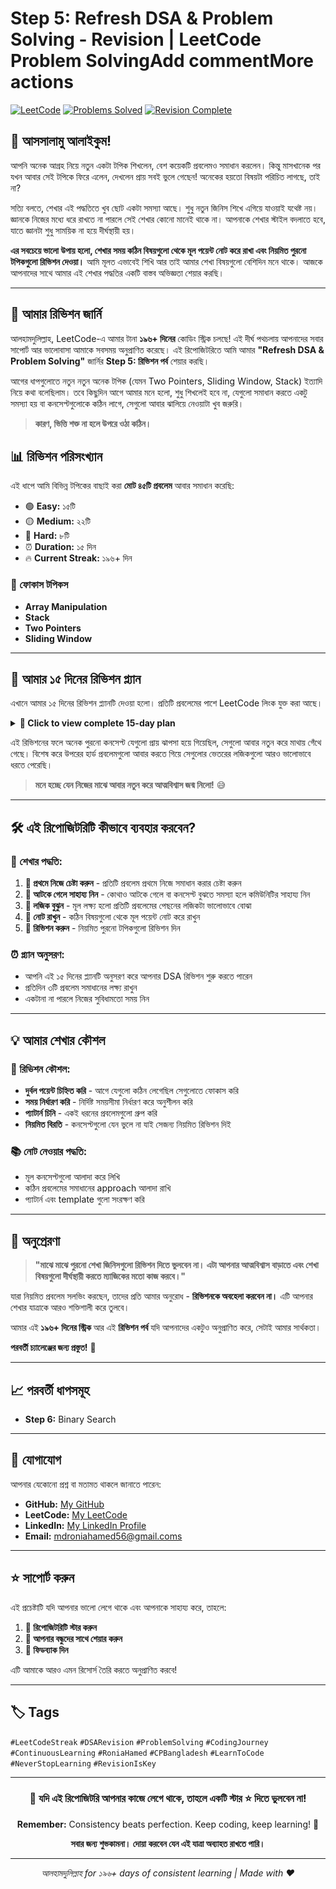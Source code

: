 # Step 5: Refresh DSA & Problem Solving - Revision | LeetCode Problem SolvingAdd commentMore actions

[![LeetCode](https://img.shields.io/badge/LeetCode-196%2B%20Days%20Streak-orange?style=for-the-badge&logo=leetcode)](https://leetcode.com/u/roniahamed/)
[![Problems Solved](https://img.shields.io/badge/Problems%20Solved-45-brightgreen?style=for-the-badge)](https://github.com/roniahamed/Refresh-Your-DSA-and-Problem-Solving/blob/9353ff330d7319a4f803a15c3d16a7c94c24a5d8/Step%205%20-%20Refresh%20DSA%20-%20Revision/readme.md)
[![Revision Complete](https://img.shields.io/badge/Revision-Complete-success?style=for-the-badge)](https://github.com/roniahamed/Refresh-Your-DSA-and-Problem-Solving/blob/9353ff330d7319a4f803a15c3d16a7c94c24a5d8/Step%205%20-%20Refresh%20DSA%20-%20Revision/readme.md)


## 📖 আসসালামু আলাইকুম!

আপনি অনেক আগ্রহ নিয়ে নতুন একটা টপিক শিখলেন, বেশ কয়েকটি প্রবলেমও সমাধান করলেন। কিন্তু মাসখানেক পর যখন আবার সেই টপিকে ফিরে এলেন, দেখলেন প্রায় সবই ভুলে গেছেন! অনেকের হয়তো বিষয়টা পরিচিত লাগছে, তাই না?

সত্যি বলতে, শেখার এই পদ্ধতিতে খুব ছোট একটা সমস্যা আছে। শুধু নতুন জিনিস শিখে এগিয়ে যাওয়াই যথেষ্ট নয়। জ্ঞানকে নিজের মধ্যে ধরে রাখতে না পারলে সেই শেখার কোনো মানেই থাকে না। আপনাকে শেখার স্টাইল বদলাতে হবে, যাতে জ্ঞানটা শুধু সাময়িক না হয়ে দীর্ঘস্থায়ী হয়।

**এর সবচেয়ে ভালো উপায় হলো, শেখার সময় কঠিন বিষয়গুলো থেকে মূল পয়েন্ট নোট করে রাখা এবং নিয়মিত পুরনো টপিকগুলো রিভিশন দেওয়া।** আমি মূলত এভাবেই শিখি আর তাই আমার শেখা বিষয়গুলো বেশিদিন মনে থাকে। আজকে আপনাদের সাথে আমার এই শেখার পদ্ধতির একটি বাস্তব অভিজ্ঞতা শেয়ার করছি।

---

## 🎯 আমার রিভিশন জার্নি

আলহামদুলিল্লাহ, LeetCode-এ আমার টানা **১৯৬+ দিনের** কোডিং স্ট্রিক চলছে! এই দীর্ঘ পথচলায় আপনাদের সবার সাপোর্ট আর ভালোবাসা আমাকে সবসময় অনুপ্রাণিত করেছে। এই রিপোজিটরিতে আমি আমার **"Refresh DSA & Problem Solving"** জার্নির **Step 5: রিভিশন পর্ব** শেয়ার করছি।

আগের ধাপগুলোতে নতুন নতুন অনেক টপিক (যেমন Two Pointers, Sliding Window, Stack) ইত্যাদি নিয়ে কথা বলেছিলাম। তবে কিছুদিন আগে আমার মনে হলো, শুধু শিখলেই হবে না, যেগুলো সমাধান করতে একটু সমস্যা হয় বা কনসেপ্টগুলোকে কঠিন লাগে, সেগুলো আবার ঝালিয়ে নেওয়াটা খুব জরুরি। 

> **কারণ, ভিত্তি শক্ত না হলে উপরে ওঠা কঠিন।**

## 📊 রিভিশন পরিসংখ্যান

এই ধাপে আমি বিভিন্ন টপিকের বাছাই করা **মোট ৪৫টি প্রবলেম** আবার সমাধান করেছি:

- 🟢 **Easy:** ১৫টি
- 🟡 **Medium:** ২২টি  
- 🔴 **Hard:** ৮টি
- ⏰ **Duration:** ১৫ দিন
- 🔥 **Current Streak:** ১৯৬+ দিন

### 🎯 ফোকাস টপিকস
- **Array Manipulation** 
- **Stack** 
- **Two Pointers**
- **Sliding Window** 

---

## 📝 আমার ১৫ দিনের রিভিশন প্ল্যান

এখানে আমার ১৫ দিনের রিভিশন প্ল্যানটি দেওয়া হলো। প্রতিটি প্রবলেমের পাশে LeetCode লিংক যুক্ত করা আছে।

<details>
<summary><strong>📅 Click to view complete 15-day plan</strong></summary>

| দিন | টপিক(সমূহ) | সমস্যা (Problem Name) | Difficulty | LeetCode Link |
| :---: | :--- | :--- | :---: | :---: |
| **Day 1** | Array, Stack, Two Pointer | 1. Two Sum | 🟢 Easy | [🔗](https://leetcode.com/problems/two-sum/) |
| | | 2. Valid Parentheses | 🟢 Easy | [🔗](https://leetcode.com/problems/valid-parentheses/) |
| | | 3. Valid Palindrome | 🟢 Easy | [🔗](https://leetcode.com/problems/valid-palindrome/) |
| **Day 2** | Stack, Array, Sliding Window | 1. Score of Parentheses | 🟡 Medium | [🔗](https://leetcode.com/problems/score-of-parentheses/) |
| | | 2. Maximum Subarray | 🟡 Medium | [🔗](https://leetcode.com/problems/maximum-subarray/) |
| | | 3. Best Time to Buy and Sell Stock | 🟢 Easy | [🔗](https://leetcode.com/problems/best-time-to-buy-and-sell-stock/) |
| **Day 3** | Stack, Two Pointer, Sliding Window | 1. Min Stack | 🟡 Medium | [🔗](https://leetcode.com/problems/min-stack/) |
| | | 2. Container With Most Water | 🟡 Medium | [🔗](https://leetcode.com/problems/container-with-most-water/) |
| | | 3. Longest Substring Without Repeating Characters | 🟡 Medium | [🔗](https://leetcode.com/problems/longest-substring-without-repeating-characters/) |
| **Day 4** | Stack, Array, Two Pointer | 1. Next Greater Element I | 🟢 Easy | [🔗](https://leetcode.com/problems/next-greater-element-i/) |
| | | 2. Product of Array Except Self | 🟡 Medium | [🔗](https://leetcode.com/problems/product-of-array-except-self/) |
| | | 3. Reverse String | 🟢 Easy | [🔗](https://leetcode.com/problems/reverse-string/) |
| **Day 5** | Stack, Two Pointer, Sliding Window | 1. Daily Temperatures | 🟡 Medium | [🔗](https://leetcode.com/problems/daily-temperatures/) |
| | | 2. Two Sum II - Input Array Is Sorted | 🟡 Medium | [🔗](https://leetcode.com/problems/two-sum-ii-input-array-is-sorted/) |
| | | 3. Permutation in String | 🟡 Medium | [🔗](https://leetcode.com/problems/permutation-in-string/) |
| **Day 6** | Stack, Array, Two Pointer | 1. Backspace String Compare | 🟢 Easy | [🔗](https://leetcode.com/problems/backspace-string-compare/) |
| | | 2. Longest Consecutive Sequence | 🟡 Medium | [🔗](https://leetcode.com/problems/longest-consecutive-sequence/) |
| | | 3. Move Zeroes | 🟢 Easy | [🔗](https://leetcode.com/problems/move-zeroes/) |
| **Day 7** | Stack, Array, Sliding Window | 1. Evaluate Reverse Polish Notation | 🟡 Medium | [🔗](https://leetcode.com/problems/evaluate-reverse-polish-notation/) |
| | | 2. Group Anagrams | 🟡 Medium | [🔗](https://leetcode.com/problems/group-anagrams/) |
| | | 3. Maximum Average Subarray I | 🟢 Easy | [🔗](https://leetcode.com/problems/maximum-average-subarray-i/) |
| **Day 8** | Stack, Two Pointer, Array | 1. Make the String Great | 🟢 Easy | [🔗](https://leetcode.com/problems/make-the-string-great/) |
| | | 2. 3Sum | 🟡 Medium | [🔗](https://leetcode.com/problems/3sum/) |
| | | 3. Valid Anagram | 🟢 Easy | [🔗](https://leetcode.com/problems/valid-anagram/) |
| **Day 9** | Stack, Two Pointer, Sliding Window | 1. Remove K Digits | 🟡 Medium | [🔗](https://leetcode.com/problems/remove-k-digits/) |
| | | 2. Remove Nth Node From End of List | 🟡 Medium | [🔗](https://leetcode.com/problems/remove-nth-node-from-end-of-list/) |
| | | 3. Find All Anagrams in a String | 🟡 Medium | [🔗](https://leetcode.com/problems/find-all-anagrams-in-a-string/) |
| **Day 10** | Stack, Array, Two Pointer | 1. **Largest Rectangle in Histogram** | 🔴 Hard | [🔗](https://leetcode.com/problems/largest-rectangle-in-histogram/) |
| | | 2. Top K Frequent Elements | 🟡 Medium | [🔗](https://leetcode.com/problems/top-k-frequent-elements/) |
| | | 3. Middle of the Linked List | 🟢 Easy | [🔗](https://leetcode.com/problems/middle-of-the-linked-list/) |
| **Day 11** | Stack, Two Pointer, Sliding Window | 1. Asteroid Collision | 🟡 Medium | [🔗](https://leetcode.com/problems/asteroid-collision/) |
| | | 2. **Trapping Rain Water** | 🔴 Hard | [🔗](https://leetcode.com/problems/trapping-rain-water/) |
| | | 3. Minimum Size Subarray Sum | 🟡 Medium | [🔗](https://leetcode.com/problems/minimum-size-subarray-sum/) |
| **Day 12** | Stack, Two Pointer, Sliding Window | 1. Next Greater Element II | 🟡 Medium | [🔗](https://leetcode.com/problems/next-greater-element-ii/) |
| | | 2. Valid Palindrome II | 🟢 Easy | [🔗](https://leetcode.com/problems/valid-palindrome-ii/) |
| | | 3. Maximum Number of Vowels in a Substring of Given Length | 🟡 Medium | [🔗](https://leetcode.com/problems/maximum-number-of-vowels-in-a-substring-of-given-length/) |
| **Day 13**| Stack, Two Pointer, Sliding Window | 1. Remove All Adjacent Duplicates In String | 🟢 Easy | [🔗](https://leetcode.com/problems/remove-all-adjacent-duplicates-in-string/) |
| | | 2. Linked List Cycle II | 🟡 Medium | [🔗](https://leetcode.com/problems/linked-list-cycle-ii/) |
| | | 3. Longest Repeating Character Replacement | 🟡 Medium | [🔗](https://leetcode.com/problems/longest-repeating-character-replacement/) |
| **Day 14**| Stack, Sliding Window | 1. **Maximal Rectangle** | 🔴 Hard | [🔗](https://leetcode.com/problems/maximal-rectangle/) |
| | | 2. Implement Stack using Queues | 🟢 Easy | [🔗](https://leetcode.com/problems/implement-stack-using-queues/) |
| | | 3. **Sliding Window Maximum** | 🔴 Hard | [🔗](https://leetcode.com/problems/sliding-window-maximum/) |
| **Day 15**| Array, Sliding Window | 1. Encode and Decode Strings | 🔴 Hard | [🔗](https://leetcode.com/problems/encode-and-decode-strings/) 💎 |
| | | 2. **Minimum Window Substring** | 🔴 Hard | [🔗](https://leetcode.com/problems/minimum-window-substring/) |
| | | 3. Contains Duplicate | 🟢 Easy | [🔗](https://leetcode.com/problems/contains-duplicate/) |

💎 *Premium Problem*

</details>



এই রিভিশনের ফলে অনেক পুরনো কনসেপ্ট যেগুলো প্রায় ঝাপসা হয়ে গিয়েছিল, সেগুলো আবার নতুন করে মাথায় গেঁথে গেছে। বিশেষ করে উপরের হার্ড প্রবলেমগুলো আবার করতে গিয়ে সেগুলোর ভেতরের লজিকগুলো আরও ভালোভাবে ধরতে পেরেছি। 

> **মনে হচ্ছে যেন নিজের মাঝে আবার নতুন করে আত্মবিশ্বাস জন্ম নিলো!** 😅

---

## 🛠️ এই রিপোজিটরিটি কীভাবে ব্যবহার করবেন?

### 📖 শেখার পদ্ধতি:
1. **🎯 প্রথমে নিজে চেষ্টা করুন** - প্রতিটি প্রবলেম প্রথমে নিজে সমাধান করার চেষ্টা করুন
2. **🤔 আটকে গেলে সাহায্য নিন** - কোথাও আটকে গেলে বা কনসেপ্ট বুঝতে সমস্যা হলে কমিউনিটির সাহায্য নিন
3. **🧠 লজিক বুঝুন** - মূল লক্ষ্য হলো প্রতিটি প্রবলেমের পেছনের লজিকটা ভালোভাবে বোঝা
4. **📝 নোট রাখুন** - কঠিন বিষয়গুলো থেকে মূল পয়েন্ট নোট করে রাখুন
5. **🔄 রিভিশন করুন** - নিয়মিত পুরনো টপিকগুলো রিভিশন দিন

### ⏰ প্ল্যান অনুসরণ:
- আপনি এই ১৫ দিনের প্ল্যানটি অনুসরণ করে আপনার DSA রিভিশন শুরু করতে পারেন
- প্রতিদিন ৩টি প্রবলেম সমাধানের লক্ষ্য রাখুন
- একটানা না পারলে নিজের সুবিধামতো সময় নিন

---

## 💡 আমার শেখার কৌশল

### 🎯 রিভিশন কৌশল:
- **দুর্বল পয়েন্ট চিহ্নিত করি** - আগে যেগুলো কঠিন লেগেছিল সেগুলোতে ফোকাস করি
- **সময় নির্ধারণ করি** - নির্দিষ্ট সময়সীমা নির্ধারণ করে অনুশীলন করি  
- **প্যাটার্ন চিনি** - একই ধরনের প্রবলেমগুলো গ্রুপ করি
- **নিয়মিত বিরতি** - কনসেপ্টগুলো যেন ভুলে না যাই সেজন্য নিয়মিত রিভিশন দিই

### 📚 নোট নেওয়ার পদ্ধতি:
- মূল কনসেপ্টগুলো আলাদা করে লিখি
- কঠিন প্রবলেমের সমাধানের approach আলাদা রাখি  
- প্যাটার্ন এবং template গুলো সংরক্ষণ করি

---

## 🌟 অনুপ্রেরণা

> **"মাঝে মাঝে পুরনো শেখা জিনিসগুলো রিভিশন দিতে ভুলবেন না। এটা আপনার আত্মবিশ্বাস বাড়াতে এবং শেখা বিষয়গুলো দীর্ঘস্থায়ী করতে ম্যাজিকের মতো কাজ করবে।"**

যারা নিয়মিত প্রবলেম সলভিং করছেন, তাদের প্রতি আমার অনুরোধ - **রিভিশনকে অবহেলা করবেন না।** এটি আপনার শেখার যাত্রাকে আরও শক্তিশালী করে তুলবে।

আমার এই **১৯৬+ দিনের স্ট্রিক** আর এই **রিভিশন পর্ব** যদি আপনাদের একটুও অনুপ্রাণিত করে, সেটাই আমার সার্থকতা। 

**পরবর্তী চ্যালেঞ্জের জন্য প্রস্তুত!** 💪

---

## 📈 পরবর্তী ধাপসমূহ

- **Step 6:** Binary Search

---

## 🤝 যোগাযোগ

আপনার যেকোনো প্রশ্ন বা মতামত থাকলে জানাতে পারেন:

- **GitHub:** [My GitHub](https://github.com/roniahamed)
- **LeetCode:** [ My LeetCode](https://leetcode.com/roniahamed/)
- **LinkedIn:** [My LinkedIn Profile](https://leetcode.com/roniahamed/)
- **Email:** mdroniahamed56@gmail.coms

---

## ⭐ সাপোর্ট করুন

এই প্রচেষ্টাটি যদি আপনার ভালো লেগে থাকে এবং আপনাকে সাহায্য করে, তাহলে:

1. **🌟 রিপোজিটরিটি স্টার করুন**
2. **🔄 আপনার বন্ধুদের সাথে শেয়ার করুন**  
3. **💬 ফিডব্যাক দিন**

এটি আমাকে আরও এমন রিসোর্স তৈরি করতে অনুপ্রাণিত করবে!

---

## 🏷️ Tags

`#LeetCodeStreak` `#DSARevision` `#ProblemSolving` `#CodingJourney` `#ContinuousLearning` `#RoniaHamed` `#CPBangladesh` `#LearnToCode` `#NeverStopLearning` `#RevisionIsKey`

---

<div align="center">

### 🌟 **যদি এই রিপোজিটরি আপনার কাজে লেগে থাকে, তাহলে একটি স্টার ⭐ দিতে ভুলবেন না!**

**Remember:** Consistency beats perfection. Keep coding, keep learning! 💪

**সবার জন্য শুভকামনা। দোয়া করবেন যেন এই যাত্রা অব্যাহত রাখতে পারি।**

---

*আলহামদুলিল্লাহ for ১৯৬+ days of consistent learning | Made with ❤️*

</div>